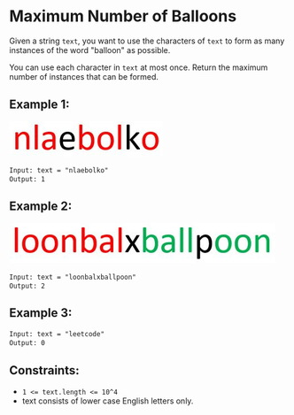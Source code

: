 # Maximum Number of Balloons

Given a string `text`, you want to use the characters of `text` to form as many instances of the word "balloon" as
possible.

You can use each character in `text` at most once. Return the maximum number of instances that can be formed.

## Example 1:

![Maximum Number of Balloons](./images/example_1.jpeg "Maximum Number of Balloons")

```
Input: text = "nlaebolko"
Output: 1
```

## Example 2:

![Maximum Number of Balloons](./images/example_2.jpeg "Maximum Number of Balloons")

```
Input: text = "loonbalxballpoon"
Output: 2
```

## Example 3:

```
Input: text = "leetcode"
Output: 0
```

## Constraints:

* `1 <= text.length <= 10^4`
* text consists of lower case English letters only.

